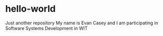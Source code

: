 # hello-world
Just another repository
My name is Evan Casey and I am participating in Software Systems Development in WIT

